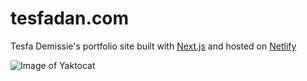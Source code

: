 # tesfadan.com
Tesfa Demissie's portfolio site built with [Next.js](https://nextjs.org) and hosted on [Netlify](https://www.netlify.com)

![Image of Yaktocat](https://tesfadan.com/assets/images/tesfadan.com.png)
